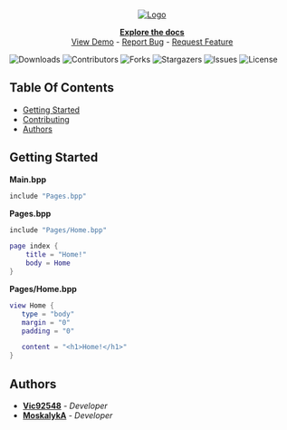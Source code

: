 <br/>
<p align="center">
  <a href="https://github.com/BuckshotPlusPlus/BuckshotPlusPlus">
    <img src="https://i.imgur.com/MvYk4FB.png" alt="Logo">
  </a>

  <p align="center">
    <a href="https://victor-chanet.gitbook.io/buckshot++/"><strong>Explore the docs</strong></a>
    <br/>
    <a href="https://github.com/BuckshotPlusPlus/Official-Website">View Demo</a>
  -
    <a href="https://github.com/BuckshotPlusPlus/BuckshotPlusPlus/issues">Report Bug</a>
  -
    <a href="https://github.com/BuckshotPlusPlus/BuckshotPlusPlus/pulls">Request Feature</a>
  </p>
</p>

![Downloads](https://img.shields.io/github/downloads/BuckshotPlusPlus/BuckshotPlusPlus/total) ![Contributors](https://img.shields.io/github/contributors/BuckshotPlusPlus/BuckshotPlusPlus?color=dark-green) ![Forks](https://img.shields.io/github/forks/BuckshotPlusPlus/BuckshotPlusPlus?style=social) ![Stargazers](https://img.shields.io/github/stars/BuckshotPlusPlus/BuckshotPlusPlus?style=social) ![Issues](https://img.shields.io/github/issues/BuckshotPlusPlus/BuckshotPlusPlus) ![License](https://img.shields.io/github/license/BuckshotPlusPlus/BuckshotPlusPlus)

## Table Of Contents

- [Getting Started](#getting-started)
- [Contributing](CONTRIBUTING.md)
- [Authors](#authors)

## Getting Started

**Main.bpp**

```lua
include "Pages.bpp"
```

**Pages.bpp**

```lua
include "Pages/Home.bpp"

page index {
	title = "Home!"
	body = Home
}
```

**Pages/Home.bpp**

```lua
view Home {
   type = "body"
   margin = "0"
   padding = "0"

   content = "<h1>Home!</h1>"
}
```

## Authors

- **[Vic92548](https://github.com/Vic92548)** - _Developer_
- **[MoskalykA](https://github.com/MoskalykA)** - _Developer_
